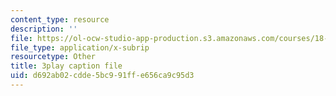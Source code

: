 ```yaml
---
content_type: resource
description: ''
file: https://ol-ocw-studio-app-production.s3.amazonaws.com/courses/18-01-single-variable-calculus-fall-2006/d692ab02cdde5bc991ffe656ca9c95d3_KhwQKE_tld0.vtt
file_type: application/x-subrip
resourcetype: Other
title: 3play caption file
uid: d692ab02-cdde-5bc9-91ff-e656ca9c95d3
---
```

